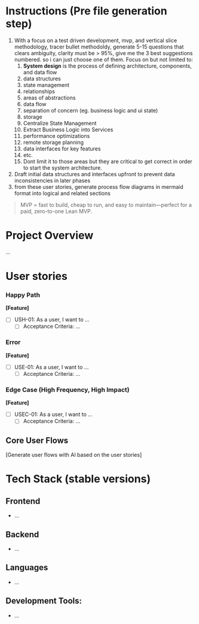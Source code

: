 # Instructions (Pre file generation step)
1. With a focus on a test driven development, mvp, and vertical slice methodology, tracer bullet methodoldy, generate 5-15 questions that clears ambiguity, clarity must be > 95%, give me the 3 best suggestions numbered. so i can just choose one of them. Focus on but not limited to:
   1. **System design** is the process of defining architecture, components, and data flow
   2. data structures
   3. state management
   4. relationships
   5. areas of abstractions
   6. data flow
   7. separation of concern (eg. business logic and ui state)
   8. storage
   9. Centralize State Management
   10. Extract Business Logic into Services
   11. performance optimizations
   12. remote storage planning
   13. data interfaces for key features
   14. etc. 
   15. Dont limit it to those areas but they are critical to get correct in order to start the system architecture.
2.  Draft initial data structures and interfaces upfront to prevent data inconsistencies in later phases
3. from these user stories, generate process flow diagrams in mermaid format into logical and related sections

> MVP = fast to build, cheap to run, and easy to maintain—perfect for a paid, zero-to-one Lean MVP.

# Project Overview
...

# User stories

### Happy Path
**[Feature]**
- [ ] USH-01: As a user, I want to ...
  - [ ] Acceptance Criteria: ...

### Error
**[Feature]**
- [ ] USE-01: As a user, I want to ...
  - [ ] Acceptance Criteria: ...

### Edge Case (High Frequency, High Impact)
**[Feature]**
- [ ] USEC-01: As a user, I want to ...
  - [ ] Acceptance Criteria: ...

## Core User Flows
[Generate user flows with AI based on the user stories]

# Tech Stack (stable versions)
## Frontend
- ...

## Backend
- ...

## Languages
- ...

## Development Tools:
- ...


